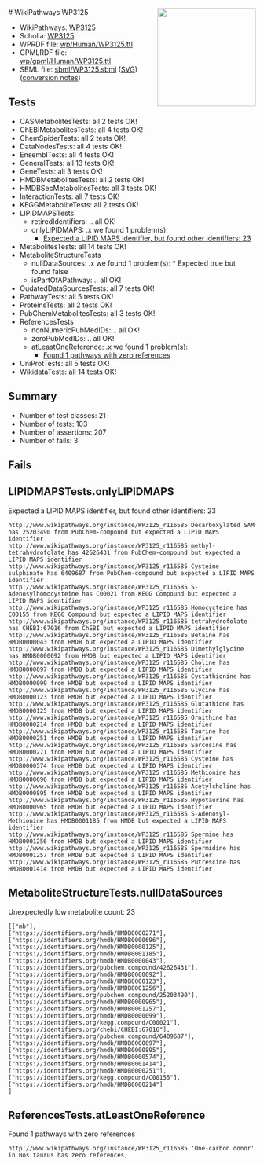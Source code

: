 <img style="float: right; width: 200px" src="../logo.png" />
# WikiPathways WP3125

* WikiPathways: [WP3125](https://identifiers.org/wikipathways:WP3125)
* Scholia: [WP3125](https://scholia.toolforge.org/wikipathways/WP3125)
* WPRDF file: [wp/Human/WP3125.ttl](../wp/Human/WP3125.ttl)
* GPMLRDF file: [wp/gpml/Human/WP3125.ttl](../wp/gpml/Human/WP3125.ttl)
* SBML file: [sbml/WP3125.sbml](../sbml/WP3125.sbml) ([SVG](../sbml/WP3125.svg)) ([conversion notes](../sbml/WP3125.txt))

## Tests
* CASMetabolitesTests: all 2 tests OK!
* ChEBIMetabolitesTests: all 4 tests OK!
* ChemSpiderTests: all 2 tests OK!
* DataNodesTests: all 4 tests OK!
* EnsemblTests: all 4 tests OK!
* GeneralTests: all 13 tests OK!
* GeneTests: all 3 tests OK!
* HMDBMetabolitesTests: all 2 tests OK!
* HMDBSecMetabolitesTests: all 3 tests OK!
* InteractionTests: all 7 tests OK!
* KEGGMetaboliteTests: all 2 tests OK!
* LIPIDMAPSTests
    * retiredIdentifiers: .. all OK!
    * onlyLIPIDMAPS: .x we found 1 problem(s):
        * [Expected a LIPID MAPS identifier, but found other identifiers: 23](#d0bfb69a)
* MetabolitesTests: all 14 tests OK!
* MetaboliteStructureTests
    * nullDataSources: .x we found 1 problem(s):
            * Expected true but found false
    * isPartOfAPathway: .. all OK!
* OudatedDataSourcesTests: all 7 tests OK!
* PathwayTests: all 5 tests OK!
* ProteinsTests: all 2 tests OK!
* PubChemMetabolitesTests: all 3 tests OK!
* ReferencesTests
    * nonNumericPubMedIDs: .. all OK!
    * zeroPubMedIDs: .. all OK!
    * atLeastOneReference: .x we found 1 problem(s):
        * [Found 1 pathways with zero references](#35eb778e)
* UniProtTests: all 5 tests OK!
* WikidataTests: all 14 tests OK!


## Summary

* Number of test classes: 21
* Number of tests: 103
* Number of assertions: 207
* Number of fails: 3

## Fails

<a name="d0bfb69a" />

## LIPIDMAPSTests.onlyLIPIDMAPS

Expected a LIPID MAPS identifier, but found other identifiers: 23
```
http://www.wikipathways.org/instance/WP3125_r116585 Decarboxylated SAM has 25203490 from PubChem-compound but expected a LIPID MAPS identifier
http://www.wikipathways.org/instance/WP3125_r116585 methyl-tetrahydrofolate has 42626431 from PubChem-compound but expected a LIPID MAPS identifier
http://www.wikipathways.org/instance/WP3125_r116585 Cysteine sulphinate has 6409687 from PubChem-compound but expected a LIPID MAPS identifier
http://www.wikipathways.org/instance/WP3125_r116585 S-Adenosylhomocysteine has C00021 from KEGG Compound but expected a LIPID MAPS identifier
http://www.wikipathways.org/instance/WP3125_r116585 Homocycteine has C00155 from KEGG Compound but expected a LIPID MAPS identifier
http://www.wikipathways.org/instance/WP3125_r116585 tetrahydrofolate has CHEBI:67016 from ChEBI but expected a LIPID MAPS identifier
http://www.wikipathways.org/instance/WP3125_r116585 Betaine has HMDB0000043 from HMDB but expected a LIPID MAPS identifier
http://www.wikipathways.org/instance/WP3125_r116585 Dimethylglycine has HMDB0000092 from HMDB but expected a LIPID MAPS identifier
http://www.wikipathways.org/instance/WP3125_r116585 Choline has HMDB0000097 from HMDB but expected a LIPID MAPS identifier
http://www.wikipathways.org/instance/WP3125_r116585 Cystathionine has HMDB0000099 from HMDB but expected a LIPID MAPS identifier
http://www.wikipathways.org/instance/WP3125_r116585 Glycine has HMDB0000123 from HMDB but expected a LIPID MAPS identifier
http://www.wikipathways.org/instance/WP3125_r116585 Glutathione has HMDB0000125 from HMDB but expected a LIPID MAPS identifier
http://www.wikipathways.org/instance/WP3125_r116585 Ornithine has HMDB0000214 from HMDB but expected a LIPID MAPS identifier
http://www.wikipathways.org/instance/WP3125_r116585 Taurine has HMDB0000251 from HMDB but expected a LIPID MAPS identifier
http://www.wikipathways.org/instance/WP3125_r116585 Sarcosine has HMDB0000271 from HMDB but expected a LIPID MAPS identifier
http://www.wikipathways.org/instance/WP3125_r116585 Cysteine has HMDB0000574 from HMDB but expected a LIPID MAPS identifier
http://www.wikipathways.org/instance/WP3125_r116585 Methionine has HMDB0000696 from HMDB but expected a LIPID MAPS identifier
http://www.wikipathways.org/instance/WP3125_r116585 Acetylcholine has HMDB0000895 from HMDB but expected a LIPID MAPS identifier
http://www.wikipathways.org/instance/WP3125_r116585 Hypotaurine has HMDB0000965 from HMDB but expected a LIPID MAPS identifier
http://www.wikipathways.org/instance/WP3125_r116585 S-Adenosyl-Methionine has HMDB0001185 from HMDB but expected a LIPID MAPS identifier
http://www.wikipathways.org/instance/WP3125_r116585 Spermine has HMDB0001256 from HMDB but expected a LIPID MAPS identifier
http://www.wikipathways.org/instance/WP3125_r116585 Spermidine has HMDB0001257 from HMDB but expected a LIPID MAPS identifier
http://www.wikipathways.org/instance/WP3125_r116585 Putrescine has HMDB0001414 from HMDB but expected a LIPID MAPS identifier
```

<a name="919041ab" />

## MetaboliteStructureTests.nullDataSources

Unexpectedly low metabolite count: 23
```
[["mb"],
["https://identifiers.org/hmdb/HMDB0000271"],
["https://identifiers.org/hmdb/HMDB0000696"],
["https://identifiers.org/hmdb/HMDB0000125"],
["https://identifiers.org/hmdb/HMDB0001185"],
["https://identifiers.org/hmdb/HMDB0000043"],
["https://identifiers.org/pubchem.compound/42626431"],
["https://identifiers.org/hmdb/HMDB0000092"],
["https://identifiers.org/hmdb/HMDB0000123"],
["https://identifiers.org/hmdb/HMDB0001256"],
["https://identifiers.org/pubchem.compound/25203490"],
["https://identifiers.org/hmdb/HMDB0000965"],
["https://identifiers.org/hmdb/HMDB0001257"],
["https://identifiers.org/hmdb/HMDB0000099"],
["https://identifiers.org/kegg.compound/C00021"],
["https://identifiers.org/chebi/CHEBI:67016"],
["https://identifiers.org/pubchem.compound/6409687"],
["https://identifiers.org/hmdb/HMDB0000097"],
["https://identifiers.org/hmdb/HMDB0000895"],
["https://identifiers.org/hmdb/HMDB0000574"],
["https://identifiers.org/hmdb/HMDB0001414"],
["https://identifiers.org/hmdb/HMDB0000251"],
["https://identifiers.org/kegg.compound/C00155"],
["https://identifiers.org/hmdb/HMDB0000214"]
]
```

<a name="35eb778e" />

## ReferencesTests.atLeastOneReference

Found 1 pathways with zero references
```
http://www.wikipathways.org/instance/WP3125_r116585 'One-carbon donor' in Bos taurus has zero references; 
```

